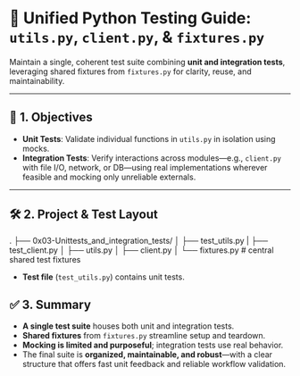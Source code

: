 # 🧪 Unified Python Testing Guide: `utils.py`, `client.py`, & `fixtures.py`

Maintain a single, coherent test suite combining **unit and integration tests**, leveraging shared fixtures from `fixtures.py` for clarity, reuse, and maintainability.

---

## 🎯 1. Objectives

- **Unit Tests**: Validate individual functions in `utils.py` in isolation using mocks.
- **Integration Tests**: Verify interactions across modules—e.g., `client.py` with file I/O, network, or DB—using real implementations wherever feasible and mocking only unreliable externals.

---

## 🛠️ 2. Project & Test Layout

.
├── 0x03-Unittests_and_integration_tests/
│ ├── test_utils.py
| ├── test_client.py
│ ├── utils.py
│ ├── client.py
│ └── fixtures.py # central shared test fixtures


- **Test file** (`test_utils.py`) contains unit tests.

## ✅ 3. Summary

- **A single test suite** houses both unit and integration tests.  
- **Shared fixtures** from `fixtures.py` streamline setup and teardown.  
- **Mocking is limited and purposeful**; integration tests use real behavior.  
- The final suite is **organized, maintainable, and robust**—with a clear structure that offers fast unit feedback and reliable workflow validation.
